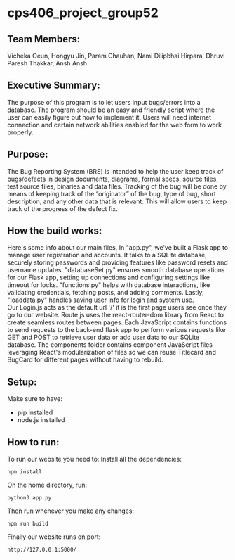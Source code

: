 # cps406_project_group52
## Team Members:
Vicheka Oeun,
Hongyu Jin,
Param Chauhan,
Nami Dilipbhai Hirpara,
Dhruvi Paresh Thakkar,
Ansh Ansh

## Executive Summary:
The purpose of this program is to let users input bugs/errors into a database. The program should
be an easy and friendly script where the user can easily figure out how to implement it. Users
will need internet connection and certain network abilities enabled for the web form to work
properly.
## Purpose:
The Bug Reporting System (BRS) is intended to help the user keep track of bugs/defects in
design documents, diagrams, formal specs, source files, test source files, binaries and data
files. Tracking of the bug will be done by means of keeping track of the “originator” of the
bug, type of bug, short description, and any other data that is relevant. This will allow users
to keep track of the progress of the defect fix.

## How the build works:
Here's some info about our main files, In "app.py", we've built a Flask app to manage user registration and accounts. It talks to a SQLite database, securely storing passwords and providing features like password resets and username updates. "databaseSet.py" ensures smooth database operations for our Flask app, setting up connections and configuring settings like timeout for locks. "functions.py" helps with database interactions, like validating credentials, fetching posts, and adding comments. Lastly, "loaddata.py" handles saving user info for login and system use.
<br>
Our Login.js acts as the default url '/' it is the first page users see once they go to our website. Route.js uses the react-router-dom library from React to create seamless routes between pages. Each JavaScript contains functions to send requests to the back-end flask app to perform various requests like GET and POST to retrieve user data or add user data to our SQLite database. The components folder contains component JavaScript files leveraging React's modularization of files so we can reuse Titlecard and BugCard for different pages without having to rebuild.

## Setup:
Make sure to have:
- pip installed
- node.js installed

## How to run:
To run our website you need to:
Install all the dependencies:
```
npm install
```
On the home directory, run:
```
python3 app.py
```
Then run whenever you make any changes:
```
npm run build
```
Finally our website runs on port:
```
http://127.0.0.1:5000/
```